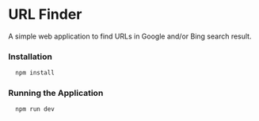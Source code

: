 # URL Finder

A simple web application to find URLs in Google and/or Bing search result.

### Installation
```sh
  npm install
```

### Running the Application
```sh
  npm run dev
```

